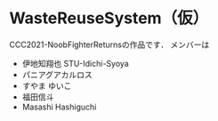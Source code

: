 # WasteReuseSystem（仮）
CCC2021-NoobFighterReturnsの作品です．
メンバーは
* 伊地知翔也 STU-Idichi-Syoya
* パニアグアカルロス
* すやま ゆいこ
* 福田信斗
* Masashi Hashiguchi
